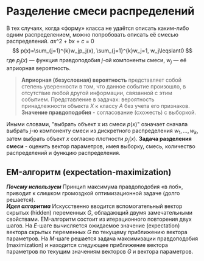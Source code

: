 #  Разделение смеси распределений

В тех случаях, когда «форму» класса не удаётся описать каким-либо одним распределением, можно попробовать описать её смесью распределений.
<nobr>_ax_^2 + _bx_ + _c_ = 0</nobr>
$$
p(x)=\sum_{j=1}^{k}w_jp_j(x), \sum_{j=1}^{k}w_j=1, w_j\leqslant0
$$
где $p_j (x)$ — функция правдоподобия $j$-ой компоненты смеси, $w_j$ — её априорная вероятность.

>**Априорная  (безусловная) вероятность** представляет собой степень уверенности в том, что данное событие произошло, в отсутствие любой другой информации, связанной с этим событием. Представление в задачах: вероятность принадлежности объекта $X$ к классу $A$ без учета его признаков.
>**Значение правдоподобия** - согласование (схожесть) с выборкой.

Иными словами, "выбрать объект x из смеси $p(x)$" означает сначала выбрать $j$-ю компоненту смеси из дискретного распределения ${w_1, . . . , w_k}$, затем выбрать объект $x$ согласно плотности $p_j(x)$.
**Задача разделения смеси** - оценить вектор параметров, имея выборку,  смесь, количество распределений и функцию распределения.
## EM-алгоритм (expectation-maximization)
***Почему используем***
Принцип максимума правдоподобия «в лоб», приводит к слишком громоздкой оптимизационной задаче (долго решается).  
***Идея алгоритма***
Искусственно вводится вспомогательный вектор скрытых (hidden) переменных $G$, обладающий двумя замечательными свойствами. 
EM-алгоритм состоит из итерационного повторения двух шагов. 
На $E$-шаге вычисляется ожидаемое значение (expectation) вектора скрытых переменных $G$ по текущему приближению вектора параметров. На $М$-шаге решается задача максимизации правдоподобия (maximization) и находится следующее приближение вектора параметров по текущим значениям векторов $G$ и вектора параметров.

